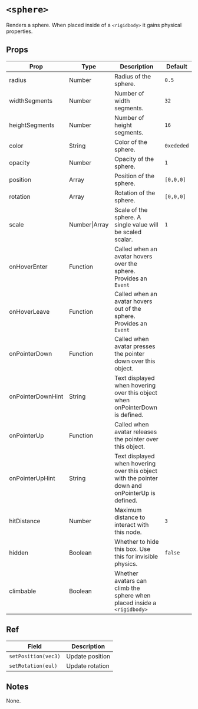 # `<sphere>`

Renders a sphere. When placed inside of a `<rigidbody>` it gains physical properties.

## Props

| Prop              | Type          | Description                                                                                     | Default    |
| ----------------- | ------------- | ----------------------------------------------------------------------------------------------- | ---------- |
| radius            | Number        | Radius of the sphere.                                                                           | `0.5`      |
| widthSegments     | Number        | Number of width segments.                                                                       | `32`       |
| heightSegments    | Number        | Number of height segments.                                                                      | `16`       |
| color             | String        | Color of the sphere.                                                                            | `0xededed` |
| opacity           | Number        | Opacity of the sphere.                                                                          | `1`        |
| position          | Array         | Position of the sphere.                                                                         | `[0,0,0]`  |
| rotation          | Array         | Rotation of the sphere.                                                                         | `[0,0,0]`  |
| scale             | Number\|Array | Scale of the sphere. A single value will be scaled scalar.                                      | `1`        |
| onHoverEnter      | Function      | Called when an avatar hovers over the sphere. Provides an `Event`                               |            |
| onHoverLeave      | Function      | Called when an avatar hovers out of the sphere. Provides an `Event`                             |            |
| onPointerDown     | Function      | Called when avatar presses the pointer down over this object.                                   |            |
| onPointerDownHint | String        | Text displayed when hovering over this object when onPointerDown is defined.                    |            |
| onPointerUp       | Function      | Called when avatar releases the pointer over this object.                                       |            |
| onPointerUpHint   | String        | Text displayed when hovering over this object with the pointer down and onPointerUp is defined. |            |
| hitDistance       | Number        | Maximum distance to interact with this node.                                                    | `3`        |
| hidden            | Boolean       | Whether to hide this box. Use this for invisible physics.                                       | `false`    |
| climbable         | Boolean       | Whether avatars can climb the sphere when placed inside a `<rigidbody>`                         |            |

## Ref

| Field               | Description     |
| ------------------- | --------------- |
| `setPosition(vec3)` | Update position |
| `setRotation(eul)`  | Update rotation |

## Notes

None.
